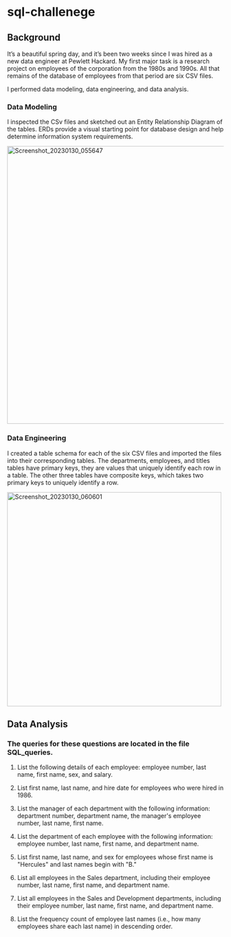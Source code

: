 # sql-challenege

## Background
It’s a beautiful spring day, and it’s been two weeks since I was hired as a new data engineer at Pewlett Hackard. My first major task is a research project on employees of the corporation from the 1980s and 1990s. All that remains of the database of employees from that period are six CSV files.

I performed data modeling, data engineering, and data analysis.

### Data Modeling 

I inspected the CSv files and sketched out an Entity Relationship Diagram of the tables. ERDs provide a visual starting point for database design and help determine information system requirements.

<img width="646" alt="Screenshot_20230130_055647" src="https://user-images.githubusercontent.com/85320743/215646105-391578df-09de-4a51-89b1-3167c149bc28.png">

### Data Engineering

I created a table schema for each of the six CSV files and imported the files into their corresponding tables. The departments, employees, and titles tables have primary keys, they are values that uniquely identify each row in a table. The other three tables have composite keys, which takes two primary keys to uniquely identify a row. 

<img width="498" alt="Screenshot_20230130_060601" src="https://user-images.githubusercontent.com/85320743/215646157-26be1c12-b7b2-44e5-bb90-320a56cac9de.png">

## Data Analysis

### The queries for these questions are located in the file SQL_queries.

1. List the following details of each employee: employee number, last name, first name, sex, and salary.

2. List first name, last name, and hire date for employees who were hired in 1986.

3. List the manager of each department with the following information: department number, department name, the manager's employee number, last name, first name.

4. List the department of each employee with the following information: employee number, last name, first name, and department name.

5. List first name, last name, and sex for employees whose first name is "Hercules" and last names begin with "B."

6. List all employees in the Sales department, including their employee number, last name, first name, and department name.

7. List all employees in the Sales and Development departments, including their employee number, last name, first name, and department name.

8. List the frequency count of employee last names (i.e., how many employees share each last name) in descending order.
